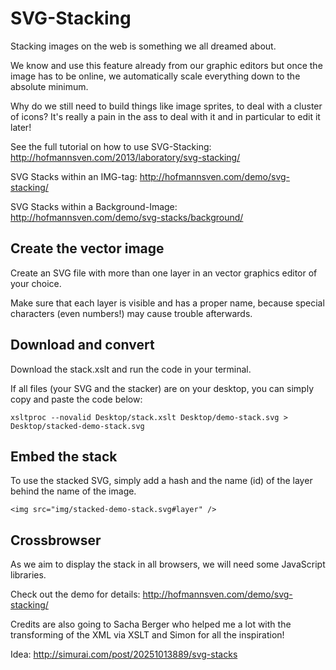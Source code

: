 SVG-Stacking
==========

Stacking images on the web is something we all dreamed about.

We know and use this feature already from our graphic editors but once the image has to be online, we automatically scale everything down to the absolute minimum. 

Why do we still need to build things like image sprites, to deal with a cluster of icons? It's really a pain in the ass to deal with it and in particular to edit it later!

See the full tutorial on how to use SVG-Stacking: http://hofmannsven.com/2013/laboratory/svg-stacking/

SVG Stacks within an IMG-tag: http://hofmannsven.com/demo/svg-stacking/

SVG Stacks within a Background-Image: http://hofmannsven.com/demo/svg-stacks/background/



Create the vector image
-----------
Create an SVG file with more than one layer in an vector graphics editor of your choice.

Make sure that each layer is visible and has a proper name, because special characters (even numbers!) may cause trouble afterwards.


Download and convert
-----------
Download the stack.xslt and run the code in your terminal.

If all files (your SVG and the stacker) are on your desktop, you can simply copy and paste the code below:

```
xsltproc --novalid Desktop/stack.xslt Desktop/demo-stack.svg > Desktop/stacked-demo-stack.svg
```

Embed the stack
-----------
To use the stacked SVG, simply add a hash and the name (id) of the layer behind the name of the image.

```
<img src="img/stacked-demo-stack.svg#layer" />
```

Crossbrowser
-----------
As we aim to display the stack in all browsers, we will need some JavaScript libraries.

Check out the demo for details: http://hofmannsven.com/demo/svg-stacking/



Credits are also going to Sacha Berger who helped me a lot with the transforming of the XML via XSLT and Simon for all the inspiration!

Idea: http://simurai.com/post/20251013889/svg-stacks
